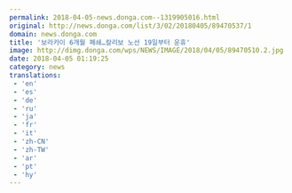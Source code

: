 ```yaml
---
permalink: 2018-04-05-news.donga.com--1319905016.html
original: http://news.donga.com/list/3/02/20180405/89470537/1
domain: news.donga.com
title: '보라카이 6개월 폐쇄…칼리보 노선 19일부터 운휴'
image: http://dimg.donga.com/wps/NEWS/IMAGE/2018/04/05/89470510.2.jpg
date: 2018-04-05 01:19:25
category: news
translations: 
 - 'en'
 - 'es'
 - 'de'
 - 'ru'
 - 'ja'
 - 'fr'
 - 'it'
 - 'zh-CN'
 - 'zh-TW'
 - 'ar'
 - 'pt'
 - 'hy'
---
```


